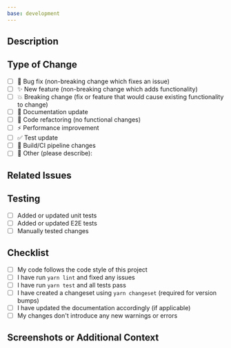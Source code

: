 ```yaml
---
base: development
---
```


## Description

<!-- Provide a clear and concise description of the changes introduced by this PR -->

## Type of Change

<!-- Please check the one that applies to this PR using "x" -->

- [ ] 🐛 Bug fix (non-breaking change which fixes an issue)
- [ ] ✨ New feature (non-breaking change which adds functionality)
- [ ] 💥 Breaking change (fix or feature that would cause existing functionality to change)
- [ ] 📝 Documentation update
- [ ] 🧹 Code refactoring (no functional changes)
- [ ] ⚡ Performance improvement
- [ ] ✅ Test update
- [ ] 🤖 Build/CI pipeline changes
- [ ] 🔄 Other (please describe):

## Related Issues

<!-- Please link any related issues here. Use the syntax: "Fixes #123" or "Relates to #123" -->

## Testing

<!-- Describe the tests you've added or the testing you've performed -->

- [ ] Added or updated unit tests
- [ ] Added or updated E2E tests
- [ ] Manually tested changes

## Checklist

<!-- Please check all that apply using "x" -->

- [ ] My code follows the code style of this project
- [ ] I have run `yarn lint` and fixed any issues
- [ ] I have run `yarn test` and all tests pass
- [ ] I have created a changeset using `yarn changeset` (required for version bumps)
- [ ] I have updated the documentation accordingly (if applicable)
- [ ] My changes don't introduce any new warnings or errors

## Screenshots or Additional Context

<!-- If applicable, add screenshots or additional context to help explain your changes -->
